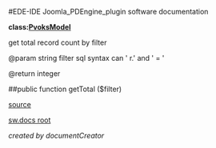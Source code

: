 #EDE-IDE Joomla_PDEngine_plugin
software documentation

**class:[PvoksModel](../PvoksModel.md)**



get total record count by filter

@param string filter sql syntax can ' r.' and ' = '

@return integer

##public function getTotal ($filter) 


[source](../../../site/models/model.php)

[sw.docs root](../)

*created by documentCreator*

